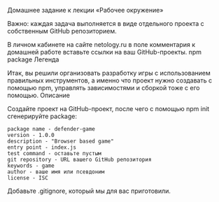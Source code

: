 Домашнее задание к лекции «Рабочее окружение»

Важно: каждая задача выполняется в виде отдельного проекта с собственным GitHub репозиторием.

В личном кабинете на сайте netology.ru в поле комментария к домашней работе вставьте ссылки на ваш GitHub-проекты.
npm package
Легенда

Итак, вы решили организовать разработку игры с использованием правильных инструментов, а именно что проект нужно создавать с помощью npm, управлять зависимостями и сборкой тоже с его помощью.
Описание

Создайте проект на GitHub-проект, после чего с помощью npm init сгенерируйте package:

    package name - defender-game
    version - 1.0.0
    description - "Browser based game"
    entry point - index.js
    test command - оставьте пустым
    git repository - URL вашего GitHub репозитория
    keywords - game
    author - ваше имя или псевдоним
    license - ISC

Добавьте .gitignore, который мы для вас приготовили.
